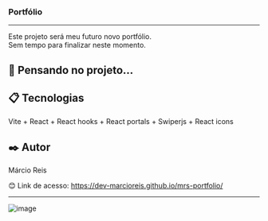 ### Portfólio

---

Este projeto será meu futuro novo portfólio.<br>
Sem tempo para finalizar neste momento.

## 🚀 Pensando no projeto...

## 📋 Tecnologias
Vite + React + React hooks + React portals + Swiperjs + React icons

## ✒️ Autor
Márcio Reis

😊 Link de acesso: https://dev-marcioreis.github.io/mrs-portfolio/


---
![image](https://github.com/dev-marcioreis/mrs-portfolio/assets/122680054/584b5483-a9cd-489a-89e9-5ba5dd6fee12)

